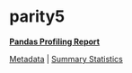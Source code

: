 # parity5

[**Pandas Profiling Report**](https://epistasislab.github.io/penn-ml-benchmarks/profile/parity5.html)

[Metadata](metadata.yaml) | [Summary Statistics](summary_stats.tsv)

